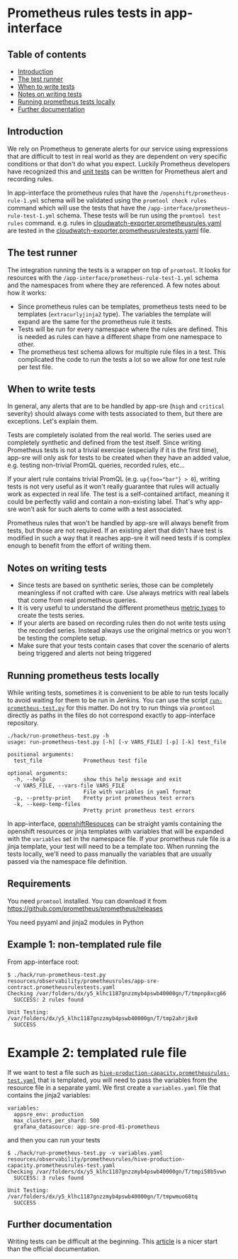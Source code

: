 # Prometheus rules tests in app-interface

## Table of contents

* [Introduction](#introduction)
* [The test runner](#the-test-runner)
* [When to write tests](#when-to-write-tests)
* [Notes on writing tests](#notes-on-writing-tests)
* [Running prometheus tests locally](#running-prometheus-tests-locally)
* [Further documentation](#further-documentation)

## Introduction

We rely on Prometheus to generate alerts for our service using expressions that are difficult to test in real world as they are dependent on very specific conditions or that don't do what you expect. Luckily Prometheus developers have recognized this and [unit tests](https://prometheus.io/docs/prometheus/latest/configuration/unit_testing_rules/) can be written for Prometheus alert and recording rules.

In app-interface the prometheus rules that have the `/openshift/prometheus-rule-1.yml` schema will be validated using the `promtool check rules` command which will use the tests that have the `/app-interface/prometheus-rule-test-1.yml` schema.  These tests will be run using the `promtool test rules` command. e.g. rules in [cloudwatch-exporter.prometheusrules.yaml](resources/observability/cloudwatch-exporter/prometheusrules/cloudwatch-exporter.prometheusrules.yaml) are tested in the [cloudwatch-exporter.prometheusrulestests.yaml](resources/observability/cloudwatch-exporter/prometheusrules/cloudwatch-exporter.prometheusrulestests.yaml) file.

## The test runner

The integration running the tests is a wrapper on top of `promtool`. It looks for resources with the `/app-interface/prometheus-rule-test-1.yml` schema and the namespaces from where they are referenced. A few notes about how it works:

* Since prometheus rules can be templates, prometheus tests need to be templates (`extracurlyjinja2` type). The variables the template will expand are the same for the prometheus rule it tests.
* Tests will be run for every namespace where the rules are defined. This is needed as rules can have a different shape from one namespace to other.
* The prometheus test schema allows for multiple rule files in a test. This complicated the code to run the tests a lot so we allow for one test rule per test file.

## When to write tests

In general, any alerts that are to be handled by app-sre (`high` and `critical` severity) should always come with tests associated to them, but there are exceptions. Let's explain them.

Tests are completely isolated from the real world. The series used are completely synthetic and defined from the test itself. Since writing Prometheus tests is not a trivial exercise (especially if it is the first time), app-sre will only ask for tests to be created when they have an added value, e.g. testing non-trivial PromQL queries, recorded rules, etc...

If your alert rule contains trivial PromQL (e.g. `up{foo="bar"} > 0`), writing tests is not very useful as it won't really guarantee that rules will actually work as expected in real life. The test is a self-contained artifact, meaning it could be perfectly valid and contain a non-existing label. That's why app-sre won't ask for such alerts to come with a test associated.

Prometheus rules that won't be handled by app-sre will always benefit from tests, but those are not required. If an existing alert that didn't have test is modified in such a way that it reaches app-sre it will need tests if is complex enough to benefit from the effort of writing them.

## Notes on writing tests

* Since tests are based on synthetic series, those can be completely meaningless if not crafted with care. Use always metrics with real labels that come from real prometheus queries.
* It is very useful to understand the different prometheus [metric types](https://prometheus.io/docs/concepts/metric_types/) to create the tests series.
* If your alerts are based on recording rules then do not write tests using the recorded series.  Instead always use the original metrics or you won't be testing the complete setup.
* Make sure that your tests contain cases that cover the scenario of alerts being triggered and alerts not being triggered

## Running prometheus tests locally

While writing tests, sometimes it is convenient to be able to run tests locally to avoid waiting for them to be run in Jenkins.  You can use the script [`run-prometheus-test.py`](/hack/run-prometheus-test.py) for this matter. Do not try to run things via `promtool` directly as paths in the files do not correspond exactly to app-interface repository.

```
./hack/run-prometheus-test.py -h
usage: run-prometheus-test.py [-h] [-v VARS_FILE] [-p] [-k] test_file

positional arguments:
  test_file             Prometheus test file

optional arguments:
  -h, --help            show this help message and exit
  -v VARS_FILE, --vars-file VARS_FILE
                        File with variables in yaml format
  -p, --pretty-print    Pretty print prometheus test errors
  -k, --keep-temp-files
                        Pretty print prometheus test errors
```

In app-interface, [openshiftResouces](/README.md#manage-openshift-resources-via-app-interface-openshiftnamespace-1yml) can be straight yamls containing the openshift resources or jinja templates with variables that will be expanded with the `variables` set in the namespace file. If your prometheus rule file is a jinja template, your test will need to be a template too. When running the tests locally, we'll need to pass manually the variables that are usually passed via the namespace file definition.

## Requirements

You need `promtool` installed. You can download it from https://github.com/prometheus/prometheus/releases

You need pyyaml and jinja2 modules in Python

## Example 1: non-templated rule file

From app-interface root:

```
$ ./hack/run-prometheus-test.py resources/observability/prometheusrules/app-sre-contract.prometheusrulestests.yaml
Checking /var/folders/dx/y5_klhc1187gnzzmyb4pswb40000gn/T/tmpnp8xcg66
  SUCCESS: 2 rules found

Unit Testing:  /var/folders/dx/y5_klhc1187gnzzmyb4pswb40000gn/T/tmp2ahrj8x0
  SUCCESS
```

# Example 2: templated rule file

If we want to test a file such as [`hive-production-capacity.prometheusrules-test.yaml`](resources/observability/prometheusrules/hive-production-capacity.prometheusrules-test.yaml) that is templated, you will need to pass the variables from the resource file in a separate yaml. We first create a `variables.yaml` file that contains the jinja2 variables:

```
variables:
  appsre_env: production
  max_clusters_per_shard: 500
  grafana_datasource: app-sre-prod-01-prometheus
```

and then you can run your tests

```
$ ./hack/run-prometheus-test.py -v variables.yaml resources/observability/prometheusrules/hive-production-capacity.prometheusrules-test.yaml
Checking /var/folders/dx/y5_klhc1187gnzzmyb4pswb40000gn/T/tmpi58b5vwn
  SUCCESS: 3 rules found

Unit Testing:  /var/folders/dx/y5_klhc1187gnzzmyb4pswb40000gn/T/tmpwmuo68tq
  SUCCESS
```

## Further documentation

Writing tests can be difficult at the beginning. This [article](https://www.robustperception.io/unit-testing-rules-with-prometheus) is a nicer start than the official documentation.
